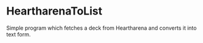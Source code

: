# HeartharenaToList
Simple program which fetches a deck from Heartharena and converts it into text form.
